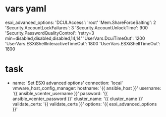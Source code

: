 # vars yaml
esxi_advanced_options:
  'DCUI.Access': 'root'
  'Mem.ShareForceSalting': 2
  'Security.AccountLockFailures': 3
  'Security.AccountUnlockTime': 900
  'Security.PasswordQualityControl': 'retry=3 min=disabled,disabled,disabled,14,14'
  'UserVars.DcuiTimeOut': 1200
  'UserVars.ESXiShellInteractiveTimeOut': 1800
  'UserVars.ESXiShellTimeOut': 1800

# task 

- name: 'Set ESXi advanced options'
  connection: 'local'
  vmware_host_config_manager:
   hostname: '{{ ansible_host }}'
   username: '{{ ansible_vcenter_username }}'
   password: '{{ ansible_vcenter_password }}'
   cluster_name: '{{ cluster_name }}'
   validate_certs: '{{ validate_certs }}'
   options:
     '{{ esxi_advanced_options }}'
